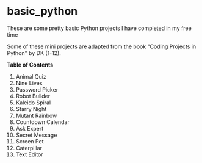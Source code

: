 # basic_python
These are some pretty basic Python projects I have completed in my free time

Some of these mini projects are adapted from the book "Coding Projects in Python" by DK (1-12).

**Table of Contents**
1. Animal Quiz
2. Nine Lives
3. Password Picker
4. Robot Builder
5. Kaleido Spiral
6. Starry Night
7. Mutant Rainbow
8. Countdown Calendar
9. Ask Expert
10. Secret Message
11. Screen Pet
12. Caterpillar
13. Text Editor
